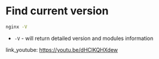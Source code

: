 # Find current version

```bash
nginx -V
```

- `-V` - will return detailed version and modules information


link_youtube: https://youtu.be/dHClKQHXdew
